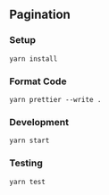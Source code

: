 ## Pagination

### Setup

```
yarn install
```

### Format Code

```
yarn prettier --write .
```

### Development

```
yarn start
```

### Testing

```
yarn test
```
